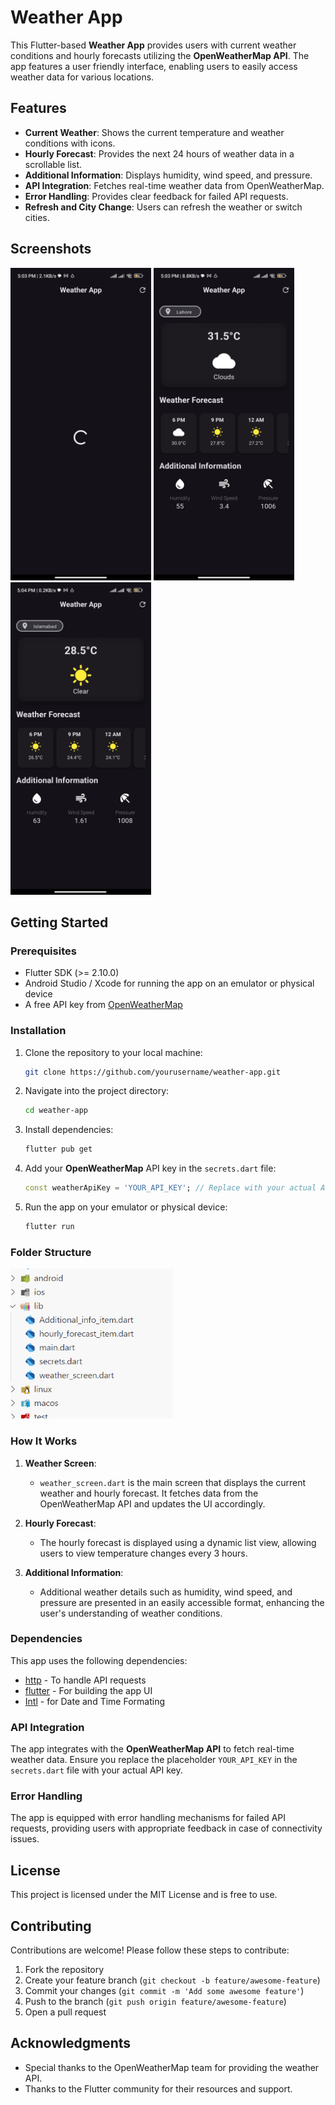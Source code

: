 # Weather App

This Flutter-based **Weather App** provides users with current weather conditions and hourly forecasts utilizing the **OpenWeatherMap API**. The app features a user friendly interface, enabling users to easily access weather data for various locations.

## Features

- **Current Weather**: Shows the current temperature and weather conditions with icons.
- **Hourly Forecast**: Provides the next 24 hours of weather data in a scrollable list.
- **Additional Information**: Displays humidity, wind speed, and pressure.
- **API Integration**: Fetches real-time weather data from OpenWeatherMap.
- **Error Handling**: Provides clear feedback for failed API requests.
- **Refresh and City Change**: Users can refresh the weather or switch cities.


## Screenshots
<img src="https://github.com/hassaanmustafavi/Flutter-Weather-App/blob/main/lib/ScreenShots/Loading.jpg" width="225" height="500"/>  <img src="https://github.com/hassaanmustafavi/Flutter-Weather-App/blob/main/lib/ScreenShots/loc1.jpg" width="225" height="500"/> <img src="https://github.com/hassaanmustafavi/Flutter-Weather-App/blob/main/lib/ScreenShots/loc2.jpg" width="225" height="500"/>

## Getting Started

### Prerequisites

- Flutter SDK (>= 2.10.0)
- Android Studio / Xcode for running the app on an emulator or physical device
- A free API key from [OpenWeatherMap](https://openweathermap.org/api)

### Installation

1. Clone the repository to your local machine:

    ```bash
    git clone https://github.com/yourusername/weather-app.git
    ```

2. Navigate into the project directory:

    ```bash
    cd weather-app
    ```

3. Install dependencies:

    ```bash
    flutter pub get
    ```

4. Add your **OpenWeatherMap** API key in the `secrets.dart` file:

    ```dart
    const weatherApiKey = 'YOUR_API_KEY'; // Replace with your actual API key
    ```

5. Run the app on your emulator or physical device:

    ```bash
    flutter run
    ```

### Folder Structure
<img src="https://github.com/hassaanmustafavi/Flutter-Weather-App/blob/main/lib/ScreenShots/Folder_Structure.png" width="260" height="240"/>

### How It Works

1. **Weather Screen**:
   - `weather_screen.dart` is the main screen that displays the current weather and hourly forecast. It fetches data from the OpenWeatherMap API and updates the UI accordingly.

2. **Hourly Forecast**:
   - The hourly forecast is displayed using a dynamic list view, allowing users to view temperature changes every 3 hours.

3. **Additional Information**:
   - Additional weather details such as humidity, wind speed, and pressure are presented in an easily accessible format, enhancing the user's understanding of weather conditions.

### Dependencies

This app uses the following dependencies:

- [http](https://pub.dev/packages/http) - To handle API requests
- [flutter](https://flutter.dev/) - For building the app UI
- [Intl](https://pub.dev/packages/intl) - for Date and Time Formating

### API Integration

The app integrates with the **OpenWeatherMap API** to fetch real-time weather data. Ensure you replace the placeholder `YOUR_API_KEY` in the `secrets.dart` file with your actual API key.

### Error Handling

The app is equipped with error handling mechanisms for failed API requests, providing users with appropriate feedback in case of connectivity issues.

## License

This project is licensed under the MIT License and is free to use.

## Contributing

Contributions are welcome! Please follow these steps to contribute:

1. Fork the repository
2. Create your feature branch (`git checkout -b feature/awesome-feature`)
3. Commit your changes (`git commit -m 'Add some awesome feature'`)
4. Push to the branch (`git push origin feature/awesome-feature`)
5. Open a pull request

## Acknowledgments

- Special thanks to the OpenWeatherMap team for providing the weather API.
- Thanks to the Flutter community for their resources and support.
